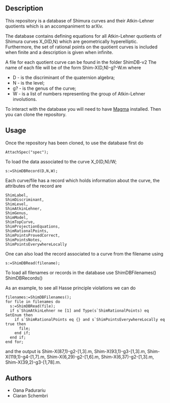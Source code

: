 Description
--

This repository is a database of Shimura curves and their Atkin-Lehner quotients
which is an accompaniment to arXiv.

The database contains defining equations for all Atkin-Lehner quotients of Shimura curves X_0(D,N) which are geometrically hyperelliptic. Furthermore, the
set of rational points on the quotient curves is included when finite and a description is given when infinite.  

A file for each quotient curve can be found in the folder ShimDB-v2
The name of each file will be of the form
Shim-X(D,N)-g?-W.m
where
* D - is the discriminant of the quaternion algebra;
* N - is the level;
* g? - is the genus of the curve;
* W - is a list of numbers representing the group of Atkin-Lehner involutions.

To interact with the database you will need to have [Magma](http://magma.maths.usyd.edu.au/magma/) installed. Then you can clone the repository.

Usage
--

Once the repository has been cloned, to use the database first do
```
AttachSpec("spec");
```

To load the data associated to the curve X_0(D,N)/W;
```
s:=ShimDBRecord(D,N,W);
```

Each curve/file has a record which holds information about the curve, the attributes of the record are
```
ShimLabel,
ShimDiscriminant,
ShimLevel,
ShimAtkinLehner,
ShimGenus,
ShimModel,
ShimTopCurve,
ShimProjectionEquations,
ShimRationalPoints,
ShimPointsProvedCorrect,
ShimPointsNotes,
ShimPointsEverywhereLocally
```

One can also load the record associated to a curve from the filename using
```
s:=ShimDBRead(filename);
```

To load all filenames or records in the database use
ShimDBFilenames()
ShimDBRecords()

As an example, to see all Hasse principle violations we can do
```
filenames:=ShimDBFilenames();
for file in filenames do
  s:=ShimDBRead(file);
  if s`ShimAtkinLehner ne [1] and Type(s`ShimRationalPoints) eq SetEnum then
    if s`ShimRationalPoints eq {} and s`ShimPointsEverywhereLocally eq true then
      file;
    end if;
  end if;
end for;
```
and the output is
Shim-X(87,1)-g2-[1,3].m,
Shim-X(93,1)-g3-[1,3].m,
Shim-X(119,1)-g4-[1,7].m,
Shim-X(6,29)-g2-[1,6].m,
Shim-X(6,37)-g2-[1,3].m,
Shim-X(39,2)-g3-[1,78].m.

Authors
--

* Oana Padurariu
* Ciaran Schembri
